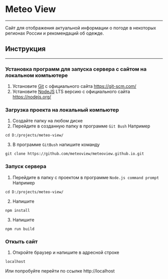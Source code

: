 # Meteo View
____
Сайт для отображения актуальной информации о погоде в некоторых регионах России и рекомендаций об одежде.

## Инструкция
____

### Установка программ для запуска сервера с сайтом на локальном компьютере
1. Установите [Git](https://git-scm.com/) с официального сайта https://git-scm.com/
2. Установите [NodeJS](https://nodejs.org/) LTS версию с официального сайта https://nodejs.org/

### Загрузка проекта на локальный компьютер
1. Создайте папку на любом диске
2. Перейдите в созданную папку в программе `Git Bush`
Например
```git
cd D:/projects/meteo-view/
```
3. В программе `GitBush` напишите команду
```git
git clone https://github.com/meteoview/meteoview.github.io.git
```

### Запуск сервера
1. Перейдите в папку с проектом в программе `Node.js command prompt`
Например
```npm
cd D:/projects/meteo-view/
```
2. Напишите
```npm
npm install
```
3. Напишите

```npm
npm run build
```

### Откыть сайт
1. Откройте браузер и напишите в адресной строке
```
localhost
```
Или попробуйте перейти по ссылке http://localhost